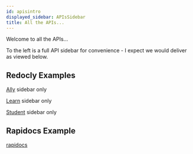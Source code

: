 ```yaml
---
id: apisintro
displayed_sidebar: APIsSidebar
title: All the APIs...
---
```


Welcome to all the APIs...

To the left is a full API sidebar for convenience - I expect we would deliver as viewed below.

## Redocly Examples

[Ally](allyapisintro.ms) sidebar only

[Learn](learnapisintro.md) sidebar only

[Student](studentapisintro.md) sidebar only

## Rapidocs Example
[rapidocs](/docs/rapidocs/rapidoxapis)
